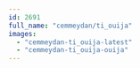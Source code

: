 ```yaml
---
id: 2691
full_name: "cemmeydan/ti_ouija"
images: 
  - "cemmeydan-ti_ouija-latest"
  - "cemmeydan-ti_ouija-ouija"
---
```

